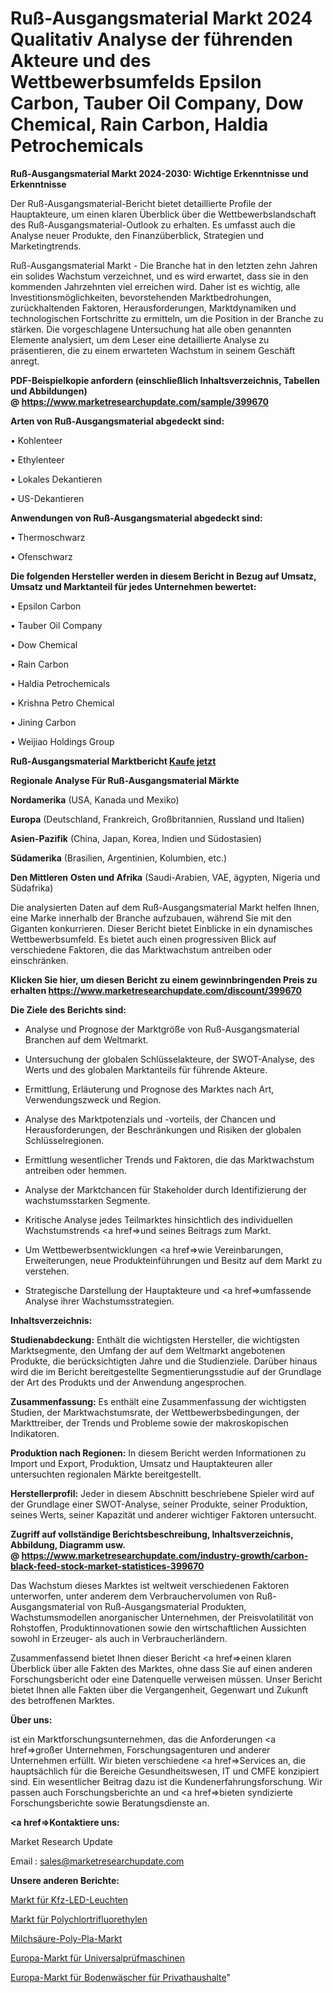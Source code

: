 # Ruß-Ausgangsmaterial Markt 2024 Qualitativ Analyse der führenden Akteure und des Wettbewerbsumfelds Epsilon Carbon, Tauber Oil Company, Dow Chemical, Rain Carbon, Haldia Petrochemicals

<strong>Ruß-Ausgangsmaterial Markt 2024-2030: Wichtige Erkenntnisse und Erkenntnisse</strong>

Der Ruß-Ausgangsmaterial-Bericht bietet detaillierte Profile der Hauptakteure, um einen klaren Überblick über die Wettbewerbslandschaft des Ruß-Ausgangsmaterial-Outlook zu erhalten. Es umfasst auch die Analyse neuer Produkte, den Finanzüberblick, Strategien und Marketingtrends.

Ruß-Ausgangsmaterial Markt - Die Branche hat in den letzten zehn Jahren ein solides Wachstum verzeichnet, und es wird erwartet, dass sie in den kommenden Jahrzehnten viel erreichen wird. Daher ist es wichtig, alle Investitionsmöglichkeiten, bevorstehenden Marktbedrohungen, zurückhaltenden Faktoren, Herausforderungen, Marktdynamiken und technologischen Fortschritte zu ermitteln, um die Position in der Branche zu stärken. Die vorgeschlagene Untersuchung hat alle oben genannten Elemente analysiert, um dem Leser eine detaillierte Analyse zu präsentieren, die zu einem erwarteten Wachstum in seinem Geschäft anregt.

<strong><b>PDF-Beispielkopie anfordern (einschließlich Inhaltsverzeichnis, Tabellen und Abbildungen) @ </b></strong><strong><a href=https://www.marketresearchupdate.com/sample/399670><strong>https://www.marketresearchupdate.com/sample/399670</u></a></strong></strong>

<strong>Arten von Ruß-Ausgangsmaterial abgedeckt sind:</strong>

• Kohlenteer

• Ethylenteer

• Lokales Dekantieren

• US-Dekantieren

<strong>Anwendungen von Ruß-Ausgangsmaterial abgedeckt sind:</strong>

• Thermoschwarz

• Ofenschwarz

<strong>Die folgenden Hersteller werden in diesem Bericht in Bezug auf Umsatz, Umsatz und Marktanteil für jedes Unternehmen bewertet:</strong>

• Epsilon Carbon

• Tauber Oil Company

• Dow Chemical

• Rain Carbon

• Haldia Petrochemicals

• Krishna Petro Chemical

• Jining Carbon

• Weijiao Holdings Group

<strong>Ruß-Ausgangsmaterial Marktbericht <a href=https://www.marketresearchupdate.com/buynow/399670>Kaufe jetzt</a></strong>

<strong>Regionale Analyse Für Ruß-Ausgangsmaterial Märkte</strong>

<strong>Nordamerika</strong> (USA, Kanada und Mexiko)

<strong>Europa</strong> (Deutschland, Frankreich, Großbritannien, Russland und Italien)

<strong>Asien-Pazifik</strong> (China, Japan, Korea, Indien und Südostasien)

<strong>Südamerika</strong> (Brasilien, Argentinien, Kolumbien, etc.)

<strong>Den Mittleren</strong> <strong>Osten und Afrika</strong> (Saudi-Arabien, VAE, ägypten, Nigeria und Südafrika)

Die analysierten Daten auf dem Ruß-Ausgangsmaterial Markt helfen Ihnen, eine Marke innerhalb der Branche aufzubauen, während Sie mit den Giganten konkurrieren. Dieser Bericht bietet Einblicke in ein dynamisches Wettbewerbsumfeld. Es bietet auch einen progressiven Blick auf verschiedene Faktoren, die das Marktwachstum antreiben oder einschränken.

<strong>Klicken Sie hier, um diesen Bericht zu einem gewinnbringenden Preis zu erhalten
</strong><strong><a href=https://www.marketresearchupdate.com/discount/399670>https://www.marketresearchupdate.com/discount/399670</b></u></strong></a>

<strong>Die Ziele des Berichts sind:</strong>

- Analyse und Prognose der Marktgröße von Ruß-Ausgangsmaterial Branchen auf dem Weltmarkt.

- Untersuchung der globalen Schlüsselakteure, der SWOT-Analyse, des Werts und des globalen Marktanteils für führende Akteure.

- Ermittlung, Erläuterung und Prognose des Marktes nach Art, Verwendungszweck und Region.

- Analyse des Marktpotenzials und -vorteils, der Chancen und Herausforderungen, der Beschränkungen und Risiken der globalen Schlüsselregionen.

- Ermittlung wesentlicher Trends und Faktoren, die das Marktwachstum antreiben oder hemmen.

- Analyse der Marktchancen für Stakeholder durch Identifizierung der wachstumsstarken Segmente.

- Kritische Analyse jedes Teilmarktes hinsichtlich des individuellen Wachstumstrends <a href=>und</a> seines Beitrags zum Markt.

- Um Wettbewerbsentwicklungen <a href=>wie</a> Vereinbarungen, Erweiterungen, neue Produkteinführungen und Besitz auf dem Markt zu verstehen.

- Strategische Darstellung der Hauptakteure und <a href=>umfas</a>sende Analyse ihrer Wachstumsstrategien.

<strong>Inhaltsverzeichnis:</strong>

<strong>Studienabdeckung:</strong> Enthält die wichtigsten Hersteller, die wichtigsten Marktsegmente, den Umfang der auf dem Weltmarkt angebotenen Produkte, die berücksichtigten Jahre und die Studienziele. Darüber hinaus wird die im Bericht bereitgestellte Segmentierungsstudie auf der Grundlage der Art des Produkts und der Anwendung angesprochen.

<strong>Zusammenfassung:</strong> Es enthält eine Zusammenfassung der wichtigsten Studien, der Marktwachstumsrate, der Wettbewerbsbedingungen, der Markttreiber, der Trends und Probleme sowie der makroskopischen Indikatoren.

<strong>Produktion nach Regionen:</strong> In diesem Bericht werden Informationen zu Import und Export, Produktion, Umsatz und Hauptakteuren aller untersuchten regionalen Märkte bereitgestellt.

<strong>Herstellerprofil:</strong> Jeder in diesem Abschnitt beschriebene Spieler wird auf der Grundlage einer SWOT-Analyse, seiner Produkte, seiner Produktion, seines Werts, seiner Kapazität und anderer wichtiger Faktoren untersucht.

<strong><b>Zugriff auf vollständige Berichtsbeschreibung, Inhaltsverzeichnis, Abbildung, Diagramm usw. @ </b></strong><strong><a href=https://www.marketresearchupdate.com/industry-growth/carbon-black-feed-stock-market-statistices-399670>https://www.marketresearchupdate.com/industry-growth/carbon-black-feed-stock-market-statistices-399670</a></strong>

Das Wachstum dieses Marktes ist weltweit verschiedenen Faktoren unterworfen, unter anderem dem Verbrauchervolumen von Ruß-Ausgangsmaterial von Ruß-Ausgangsmaterial Produkten, Wachstumsmodellen anorganischer Unternehmen, der Preisvolatilität von Rohstoffen, Produktinnovationen sowie den wirtschaftlichen Aussichten sowohl in Erzeuger- als auch in Verbraucherländern.

Zusammenfassend bietet Ihnen dieser Bericht <a href=>einen</a> klaren Überblick über alle Fakten des Marktes, ohne dass Sie auf einen anderen Forschungsbericht oder eine Datenquelle verweisen müssen. Unser Bericht bietet Ihnen alle Fakten über die Vergangenheit, Gegenwart und Zukunft des betroffenen Marktes.

<strong>Über uns:</strong>

 ist ein Marktforschungsunternehmen, das die Anforderungen <a href=>großer</a> Unternehmen, Forschungsagenturen und anderer Unternehmen erfüllt. Wir bieten verschiedene <a href=>Services</a> an, die hauptsächlich für die Bereiche Gesundheitswesen, IT und CMFE konzipiert sind. Ein wesentlicher Beitrag dazu ist die Kundenerfahrungsforschung. Wir passen auch Forschungsberichte an und <a href=>bieten</a> syndizierte Forschungsberichte sowie Beratungsdienste an.

<strong><a href=>Kontaktiere uns:</a></strong>

Market Research Update

Email : sales@marketresearchupdate.com

<strong>Unsere anderen Berichte:</strong>

<a href=https://www.linkedin.com/pulse/automotive-led-lights-market-size-growth-set-surge-significantly>Markt für Kfz-LED-Leuchten</a>

<a href=https://www.linkedin.com/pulse/poly-chlorotrifluoroethylene-market-size-historical-growth>Markt für Polychlortrifluorethylen</a>

<a href=https://www.linkedin.com/pulse/lactic-acid-poly-pla-market-report>Milchsäure-Poly-Pla-Markt</a>

<a href=https://www.linkedin.com/pulse/europe-universal-testing-machine-market-trends>Europa-Markt für Universalprüfmaschinen</a>

<a href=https://www.linkedin.com/pulse/europe-residential-floor-scrubber-market-size>Europa-Markt für Bodenwäscher für Privathaushalte</a>"

